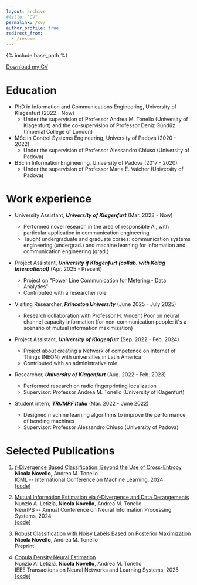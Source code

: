 ```yaml
---
layout: archive
#title: "CV"
permalink: /cv/
author_profile: true
redirect_from:
  - /resume
---
```


{% include base_path %}

<a href="https://raw.githubusercontent.com/nicolaNovello/nicolaNovello.github.io/master/assets/Nicola_Novello_CV.pdf" download="Nicola_Novello_CV.pdf">Download my CV</a>


Education
======
* PhD in Information and Communications Engineering, University of Klagenfurt (2022 - Now)
	- Under the supervision of Professor Andrea M. Tonello (University of Klagenfurt) and the co-supervision of Professor Deniz Gündüz (Imperial College of London)
* MSc in Control Systems Engineering, University of Padova (2020 - 2022)
  	- Under the supervision of Professor Alessandro Chiuso (University of Padova)
* BSc in Information Engineering, University of Padova (2017 - 2020)
  	- Under the supervision of Professor Maria E. Valcher (University of Padova)

Work experience
======

* University Assistant, ***University of Klagenfurt*** (Mar. 2023 - Now)
  * Performed novel research in the area of responsible AI, with particular application in communication engineering
  * Taught undergraduate and graduate corses: communication systems engineering (undergrad.) and machine learning for information and communication engineering (grad.)
 
* Project Assistant, ***University if Klagenfurt (collab. with Kelag International)***
  (Apr. 2025 - Present)   
  * Project on "Power Line Communication for Metering - Data Analytics"
  * Contributed with a researcher role

* Visiting Researcher, ***Princeton University***
  (June 2025 - July 2025)
  * Research collaboration with Professor H. Vincent Poor on neural channel capacity information (for non-communication people: it's a scenario of mutual information maximization)

* Project Assistant, ***University of Klagenfurt***
  (Sep. 2022 - Feb. 2024)
  * Project about creating a Network of competence on Internet of Things (NEON) with universities in Latin America
  * Contributed with an administrative role
 
* Researcher, ***University of Klagenfurt***
  (Aug. 2022 - Feb. 2023)
  * Performed research on radio fingerprinting localization
  * Supervisor: Professor Andrea M. Tonello (University of Klagenfurt)

* Student intern, ***TRUMPF Italia***
  (Mar. 2022 - June 2022)
  * Designed machine learning algorithms to improve the performance of bending machines
  * Supervisor: Professor Alessandro Chiuso (University of Padova)


  
Selected Publications
======
1.  [$f$-Divergence Based Classification: Beyond the Use of Cross-Entropy](https://proceedings.mlr.press/v235/novello24a.html)                         
**Nicola Novello**, Andrea M. Tonello                                      
ICML -- International Conference on Machine Learning, 2024                     
[[code]](https://github.com/nicolaNovello/discriminative-classification-fDiv)

2.  [Mutual Information Estimation via $f$-Divergence and Data Derangements](https://arxiv.org/abs/2305.20025)                       
Nunzio A. Letizia, **Nicola Novello**, Andrea M. Tonello       
NeurIPS -- Annual Conference on Neural Information Processing Systems, 2024                                                         
[[code]](https://github.com/nicolaNovello/fDIME)

3. [Robust Classification with Noisy Labels Based on Posterior Maximization](https://arxiv.org/abs/2504.06805)      
**Nicola Novello**, Andrea M. Tonello       
Preprint

4.  [Copula Density Neural Estimation](https://ieeexplore.ieee.org/abstract/document/11089969)                       
Nunzio A. Letizia, **Nicola Novello**, Andrea M. Tonello       
IEEE Transactions on Neural Networks and Learning Systems, 2025                                                         
[[code]](https://github.com/nicolaNovello/CODINE-copula-estimator)

